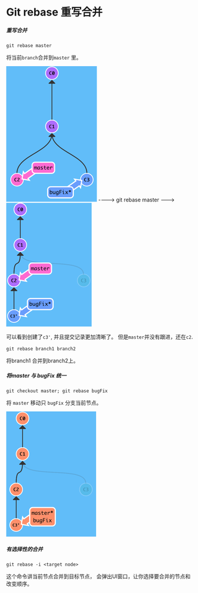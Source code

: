 # Git rebase 重写合并

##### 重写合并

```
git rebase master
```

将当前`branch`合并到`master` 里。

![](/assets/img_rebase.png)       ----&gt;  git rebase master ---&gt;  ![](/assets/img_rebase_2.png)

可以看到创建了`c3'`,  并且提交记录更加清晰了。 但是`master`并没有跟进，还在`c2`.

```
git rebase branch1 branch2
```

 将branch1 合并到branch2上。

##### 将master 与 bugFix 统一

```
git checkout master; git rebase bugFix
```

将 `master` 移动只 `bugFix` 分支当前节点。

![](/assets/img_rebase_3.png)

##### 有选择性的合并

```
git rebase -i <target node>
```

这个命令讲当前节点合并到目标节点， 会弹出UI窗口，让你选择要合并的节点和改变顺序。

